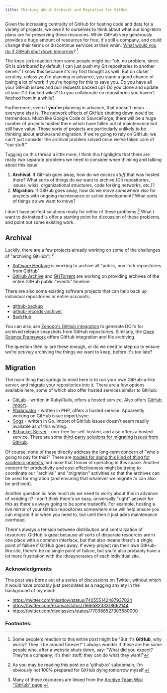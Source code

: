```yaml
---
title: Thinking about Archival and Migration for GitHub
---
```


Given the increasing centrality of GitHub for hosting code and data for a variety of projects, we owe it to ourselves to think about what our long-term plans are for preserving these resources. While GitHub very generously provides a huge amount of resources for free, it's still a company, and could change their terms or discontinue services at their whim. [What would you do if GitHub shut down tomorrow](http://www.infoworld.com/article/3028174/open-source-tools/what-would-you-do-if-github-shut-down-tomorrow.html)? [^chicken-little]

The knee-jerk reaction from some people might be: "oh, no problem, since Git is *distributed* by default, I can just push my Git repositories to another server." I know this because it's my first thought as well. But on closer scrutiny, unless you're planning in advance, you stand a good chance of losing a lot of work if you're hoping for this to save you. Do you have all your GitHub issues and pull requests backed up? Do you clone and update all your Git-backed wikis? Do you collaborate on repositories you haven't fetched from in a while?

Furthermore, even if **you're** planning in advance, that doesn't mean everyone else is. The network effects of GitHub shutting down would be tremendous. Much like Google Code or SourceForge, there will be a huge number of projects hosted there which have fallen out of maintenance but still have value. Those sorts of projects are particularly unlikely to be thinking about archival and migration. If we're going to rely on GitHub, we can't just consider the archival problem solved once we've taken care of "our stuff."

Tugging on this thread a little more, I think this highlights that there are really two separate problems we need to consider when thinking and talking about this issue:

1. **Archival**. If GitHub goes away, how do we *access stuff* that was hosted there? What sorts of things do we want to archive (Git repositories, issues, wikis, organizational structures, code forking networks, etc.)?
2. **Migration**. If GitHub goes away, how do we *move somewhere else* for projects with ongoing maintenance or active development? What sorts of things do we want to move?

I don't have perfect solutions ready for either of these problems.[^glass-houses] What I want to do instead is offer a starting point for discussion of these problems, and point out some existing work.

## Archival

Luckily, there are a few projects already working on some of the challenges of "archiving GitHub": [^archiveteam]

* [Software Heritage](https://www.softwareheritage.org/) is working to archive all "public, non-fork repositories from GitHub"
* [GitHub Archive](https://www.githubarchive.org/) and [GHTorrent](http://ghtorrent.org/) are working on providing archives of the entire GitHub public "events" timeline

There are also some existing software projects that can help back up individual repositories or entire accounts:

* [github-backup](http://github-backup.branchable.com/)
* [github-records-archiver](https://github.com/benbalter/github-records-archiver)
* [BackHub](https://backhub.co/)

You can also use [Zenodo's GitHub integration](https://guides.github.com/activities/citable-code/) to generate DOI's for archived release snapshots from GitHub repositories. Similarly, the [Open Science Framework](https://osf.io/) offers GitHub integration and file archiving.

The question then is: are these enough, or do we need to step up to ensure we're *actively* archiving the things we want to keep, before it's too late?

## Migration

The main thing that springs to mind here is to run your own GitHub-a-like server, and migrate your repositories into it. There are a few options available here, some of which also offer hosted services similar to GitHub:

* [GitLab](https://about.gitlab.com/) - written in Ruby/Rails, offers a hosted service. Also offers [GitHub import](http://docs.gitlab.com/ce/workflow/importing/import_projects_from_github.html).
* [Phabricator](https://github.com/phacility/phabricator) - written in PHP, offers a hosted service. Apparently working on GitHub issue import/sync.
* [Gogs](https://gogs.io/) - written in Go. Import of GitHub issues doesn't seem readily available as of this writing.
* [Bitbucket Server](https://www.atlassian.com/software/bitbucket/server) - non-free for self-hosted, and also offers a hosted service. There are some [third-party solutions for migrating issues from GitHub](http://codetheory.in/export-your-issues-and-wikis-from-github-repo-and-import-to-bitbucket-migration/).

Of course, none of these directly address the long-term concern of "who's going to pay for this?" There are [models for doing this kind of thing for academic projects](https://twitter.com/ekansa/status/766661680482910209), but none that I know of operating in this space. Another concern for productivity and cost-effectiveness might be trying to coordinate our "archival" and "migration" activities so that the archives can be used for migration (and ensuring that whatever we migrate *to* can also be archived).

Another question is: how much do we need to worry about this in advance of needing it? I don't think there's an easy, universally "right" answer for this as there's always going to be some tradeoffs. For example, hosting a live mirror of your GitHub repositories somewhere else will help ensure you can migrate if or when you need to, but until then it just adds maintenance overhead.

There's always a tension between distribution and centralization of resources. GitHub is great because all sorts of disparate resources are in one place with a common interface, but that also means there's a single point of failure if GitHub goes away. If every project ran their own GitHub-like site, there'd be no single point of failure, but you'd also probably have a lot more frustration with the idiosyncrasies of each individual site.

### Acknowledgments

This post was borne out of a series of discussions on Twitter, without which it would have probably just percolated as a nagging anxiety in the background of my mind:

* <https://twitter.com/mlsatlow/status/740555142487937024>
* <https://twitter.com/ekansa/status/766658233318662144>
* <https://twitter.com/diyclassics/status/770988527303680000>

### Footnotes:

[^chicken-little]: Some people's reaction to this entire post might be "But it's **GitHub**, why worry? They'll be around forever!" I always wonder if these are the same people who, after a website shuts down, say: "What did you expect? They're a company, it's their stuff, they can do what they want!"
[^glass-houses]: As you may be reading this post on a 'github.io' subdomain, I'm obviously not 100% prepared for GitHub dying tomorrow myself.
[^archiveteam]: Many of these resources are linked from the [Archive Team Wiki "GitHub" page](http://www.archiveteam.org/index.php?title=GitHub).
